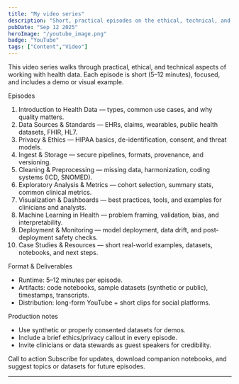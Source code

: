 ```yaml
---
title: "My video series"
description: "Short, practical episodes on the ethical, technical, and analytical aspects of working with health data, including demos, best practices, and companion resources."
pubDate: "Sep 12 2025"
heroImage: "/youtube_image.png"
badge: "YouTube"
tags: ["Content","Video"]
---
```


This video series walks through practical, ethical, and technical aspects of working with health data. Each episode is short (5–12 minutes), focused, and includes a demo or visual example.

Episodes
1. Introduction to Health Data — types, common use cases, and why quality matters.  
2. Data Sources & Standards — EHRs, claims, wearables, public health datasets, FHIR, HL7.  
3. Privacy & Ethics — HIPAA basics, de-identification, consent, and threat models.  
4. Ingest & Storage — secure pipelines, formats, provenance, and versioning.  
5. Cleaning & Preprocessing — missing data, harmonization, coding systems (ICD, SNOMED).  
6. Exploratory Analysis & Metrics — cohort selection, summary stats, common clinical metrics.  
7. Visualization & Dashboards — best practices, tools, and examples for clinicians and analysts.  
8. Machine Learning in Health — problem framing, validation, bias, and interpretability.  
9. Deployment & Monitoring — model deployment, data drift, and post-deployment safety checks.  
10. Case Studies & Resources — short real-world examples, datasets, notebooks, and next steps.

Format & Deliverables
- Runtime: 5–12 minutes per episode.  
- Artifacts: code notebooks, sample datasets (synthetic or public), timestamps, transcripts.  
- Distribution: long-form YouTube + short clips for social platforms.

Production notes
- Use synthetic or properly consented datasets for demos.  
- Include a brief ethics/privacy callout in every episode.  
- Invite clinicians or data stewards as guest speakers for credibility.

Call to action
Subscribe for updates, download companion notebooks, and suggest topics or datasets for future episodes.

---